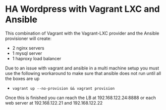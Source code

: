 # HA Wordpress with Vagrant LXC and Ansible
This combination of Vagrant with the Vagrant-LXC provider and the Ansible provisioner will create:
* 2 nginx servers
* 1 mysql server
* 1 haproxy load balancer
 
Due to an issue with vagrant and ansible in a multi machine setup you must use the following workaround to make sure that ansible does not run until all the boxes are up
- `vagrant up --no-provision && vagrant provision`

Once this is finished you can reach the LB at 192.168.122.24:8888 or each web server at 192.168.122.21 and 192.168.122.22

